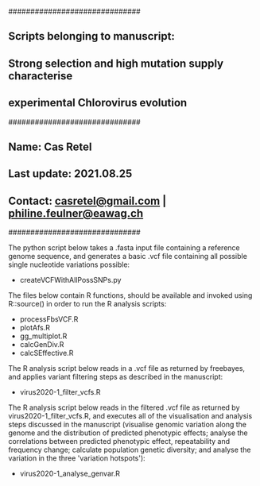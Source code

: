 ##############################
## Scripts belonging to manuscript: 
## Strong selection and high mutation supply characterise 
## experimental Chlorovirus evolution
##############################
## Name: Cas Retel
## Last update: 2021.08.25
## Contact: casretel@gmail.com  |  philine.feulner@eawag.ch
##############################

The python script below takes a .fasta input file containing a reference
genome sequence, and generates a basic .vcf file containing all 
possible single nucleotide variations possible: 
- createVCFWithAllPossSNPs.py

The files below contain R functions, should be available and 
invoked using R::source() in order to run the R analysis scripts: 
- processFbsVCF.R
- plotAfs.R
- gg_multiplot.R
- calcGenDiv.R
- calcSEffective.R

The R analysis script below reads in a .vcf file as returned by freebayes, 
and applies variant filtering steps as described in the manuscript: 
- virus2020-1_filter_vcfs.R

The R analysis script below reads in the filtered .vcf file as returned by 
virus2020-1_filter_vcfs.R, and executes all of the visualisation and 
analysis steps discussed in the manuscript (visualise genomic variation
along the genome and the distribution of predicted phenotypic effects; 
analyse the correlations between predicted phenotypic effect, 
repeatability and frequency change; calculate population genetic diversity; 
and analyse the variation in the three 'variation hotspots'): 
- virus2020-1_analyse_genvar.R 


